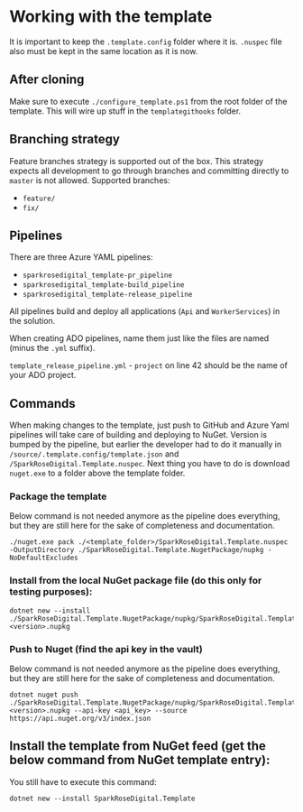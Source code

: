 # Working with the template

It is important to keep the `.template.config` folder where it is. `.nuspec` file also must be kept in the same location as it is now.

## After cloning

Make sure to execute `./configure_template.ps1` from the root folder of the template. This will wire up stuff in the `templategithooks` folder.

## Branching strategy

Feature branches strategy is supported out of the box. This strategy expects all development to go through branches and committing directly to `master` is not allowed. Supported branches:

* `feature/`
* `fix/`

## Pipelines

There are three Azure YAML pipelines:

* `sparkrosedigital_template-pr_pipeline`
* `sparkrosedigital_template-build_pipeline`
* `sparkrosedigital_template-release_pipeline`

All pipelines build and deploy all applications (`Api` and `WorkerServices`) in the solution.

When creating ADO pipelines, name them just like the files are named (minus the `.yml` suffix).

`template_release_pipeline.yml` - `project` on line 42 should be the name of your ADO project.

## Commands

When making changes to the template, just push to GitHub and Azure Yaml pipelines will take care of building and deploying to NuGet. Version is bumped by the pipeline, but earlier the developer had to do it manually in `/source/.template.config/template.json` and `/SparkRoseDigital.Template.nuspec`. Next thing you have to do is download `nuget.exe` to a folder above the template folder.

### Package the template

Below command is not needed anymore as the pipeline does everything, but they are still here for the sake of completeness and documentation.

    ./nuget.exe pack ./<template_folder>/SparkRoseDigital.Template.nuspec -OutputDirectory ./SparkRoseDigital.Template.NugetPackage/nupkg -NoDefaultExcludes

### Install from the local NuGet package file (do this only for testing purposes):

    dotnet new --install ./SparkRoseDigital.Template.NugetPackage/nupkg/SparkRoseDigital.Template.<version>.nupkg

### Push to Nuget (find the api key in the vault)

Below command is not needed anymore as the pipeline does everything, but they are still here for the sake of completeness and documentation.

    dotnet nuget push ./SparkRoseDigital.Template.NugetPackage/nupkg/SparkRoseDigital.Template.<version>.nupkg --api-key <api_key> --source https://api.nuget.org/v3/index.json

## Install the template from NuGet feed (get the below command from NuGet template entry):

You still have to execute this command:

    dotnet new --install SparkRoseDigital.Template
